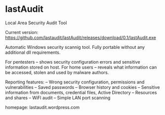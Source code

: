 # lastAudit
Local Area Security Audit Tool

Current version:
https://github.com/lastaudit/lastAudit/releases/download/0.1/lastAudit.exe

Automatic Windows security scannig tool. Fully portable without any additional dll requirements.

For pentesters – shows security configuration errors and sensitive information stored on host.
For home users – reveals what information can be accessed, stolen and used by malware authors.

Reporting features:
– Wrong security configuration, permissions and vulnerabilities
– Saved passwords
– Browser history and cookies
– Sensitive information from documents, credential files, Active Directory
– Resources and shares
– WiFI audit
– Simple LAN port scanning

homepage: lastaudit.wordpress.com
